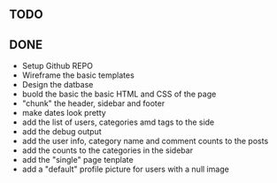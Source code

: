 TODO
----


DONE
----
* Setup Github REPO
* Wireframe the basic templates
* Design the datbase
* buold the basic the basic HTML and CSS of the page
* "chunk" the header, sidebar and footer
* make dates look pretty
* add the list of users, categories amd tags to the side
* add the debug output
* add the user info, category name and comment counts to the posts
* add the counts to the categories in the sidebar
* add the "single" page tenplate
* add a "default" profile picture for users with a null image
